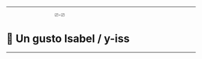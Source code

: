 
-------------------------------------------------------------------------

                      ⎚-⎚
                                
 # 🦝 **Un gusto Isabel / y-iss** 

-------------------------------------------------------------------------




